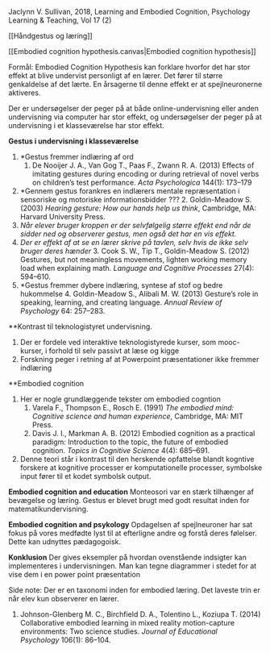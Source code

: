 Jaclynn V. Sullivan, 2018, Learning and Embodied Cognition, Psychology Learning & Teaching, Vol 17 (2)

[[Håndgestus og læring]]

[[Embodied cognition hypothesis.canvas|Embodied cognition hypothesis]]

Formål: Embodied Cognition Hypothesis kan forklare hvorfor det har stor effekt at blive undervist personligt af en lærer. Det fører til større genkaldelse af det lærte. En årsagerne til denne effekt er at spejlneuronerne aktiveres.

Der er undersøgelser der peger på at både online-undervisning eller anden undervisning via computer har stor effekt, og undersøgelser der peger på at undervisning i et klasseværelse har stor effekt. 

**Gestus i undervisning i klasseværelse**
1. *Gestus fremmer indlæring af ord
     1. De Nooijer J. A., Van Gog T., Paas F., Zwann R. A. (2013) Effects of imitating gestures during encoding or during retrieval of novel verbs on children’s test performance. _Acta Psychologica_ 144(1): 173–179
 2. *Gennem gestus forankres en indlærers mentale repræsentation i sensoriske og motoriske informationsbidder ???
      2. Goldin-Meadow S. (2003) _Hearing gesture: How our hands help us think_, Cambridge, MA: Harvard University Press.
 3. *Når elever bruger kroppen er der selvfølgelig større effekt end når de sidder ned og observerer gestus, men også det har en vis effekt.*
 4. *Der er effekt af at se en lærer skrive på tavlen, selv hvis de ikke selv bruger deres hænder*
       3. Cook S. W., Tip T., Goldin-Meadow S. (2012) Gestures, but not meaningless movements, lighten working memory load when explaining math. _Language and Cognitive Processes_ 27(4): 594–610.
 5. *Gestus fremmer dybere indlæring, syntese af stof og bedre hukommelse
       4. Goldin-Meadow S., Alibali M. W. (2013) Gesture’s role in speaking, learning, and creating language. _Annual Review of Psychology_ 64: 257–283.

**Kontrast til teknologistyret undervisning.
1. Der er fordele ved interaktive teknologistyrede kurser, som mooc-kurser, i forhold til selv passivt at læse og kigge
2. Forskning peger i retning af at Powerpoint præsentationer ikke fremmer indlæring


**Embodied cognition
1. Her er nogle grundlæggende tekster om embodied cogntion 
     1. Varela F., Thompson E., Rosch E. (1991) _The embodied mind: Cognitive science and human experience_, Cambridge, MA: MIT Press.
     2. Davis J. I., Markman A. B. (2012) Embodied cognition as a practical paradigm: Introduction to the topic, the future of embodied cognition. _Topics in Cognitive Science_ 4(4): 685–691.
2. Denne teori står i kontrast til den herskende opfattelse blandt kogntive forskere at kognitive processer er komputationelle processer, symbolske input fører til et kodet symbolsk output.

**Embodied cognition and education**
Monteosori var en stærk tilhænger af bevægelse og læring. Gestus er blevet brugt med godt resultat inden for matematikundervisning.

**Embodied cognition and psykology**
Opdagelsen af spejlneuroner har sat fokus på vores medfødte lyst til at efterligne andre og forstå deres følelser. Dette kan udnyttes pædagogoisk. 

**Konklusion**
Der gives eksempler på hvordan ovenstående indsigter kan implementeres i undervisningen. Man kan tegne diagrammer i stedet for at vise dem i en power point præsentation

Side note: 
Der er en taxonomi inden for embodied læring. Det laveste trin er når elev kun observerer en lærer.
1. Johnson-Glenberg M. C., Birchfield D. A., Tolentino L., Koziupa T. (2014) Collaborative embodied learning in mixed reality motion-capture environments: Two science studies. _Journal of Educational Psychology_ 106(1): 86–104.
